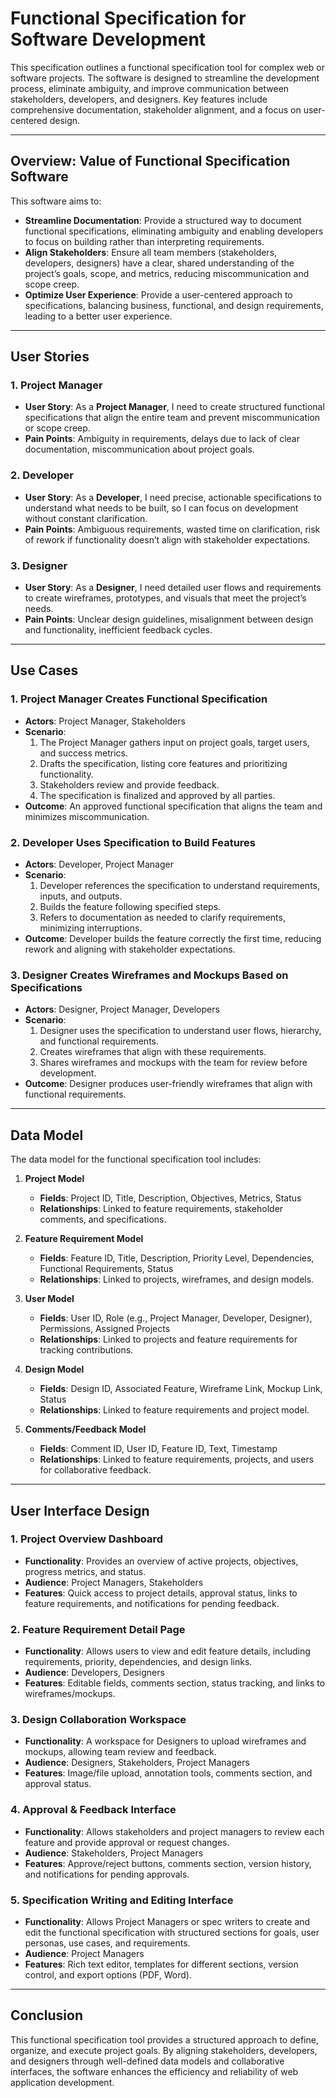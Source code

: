 # Functional Specification for Software Development

This specification outlines a functional specification tool for complex web or software projects. The software is designed to streamline the development process, eliminate ambiguity, and improve communication between stakeholders, developers, and designers. Key features include comprehensive documentation, stakeholder alignment, and a focus on user-centered design.

---

## Overview: Value of Functional Specification Software

This software aims to:
- **Streamline Documentation**: Provide a structured way to document functional specifications, eliminating ambiguity and enabling developers to focus on building rather than interpreting requirements.
- **Align Stakeholders**: Ensure all team members (stakeholders, developers, designers) have a clear, shared understanding of the project’s goals, scope, and metrics, reducing miscommunication and scope creep.
- **Optimize User Experience**: Provide a user-centered approach to specifications, balancing business, functional, and design requirements, leading to a better user experience.

---

## User Stories

### 1. Project Manager
   - **User Story**: As a **Project Manager**, I need to create structured functional specifications that align the entire team and prevent miscommunication or scope creep.
   - **Pain Points**: Ambiguity in requirements, delays due to lack of clear documentation, miscommunication about project goals.

### 2. Developer
   - **User Story**: As a **Developer**, I need precise, actionable specifications to understand what needs to be built, so I can focus on development without constant clarification.
   - **Pain Points**: Ambiguous requirements, wasted time on clarification, risk of rework if functionality doesn’t align with stakeholder expectations.

### 3. Designer
   - **User Story**: As a **Designer**, I need detailed user flows and requirements to create wireframes, prototypes, and visuals that meet the project’s needs.
   - **Pain Points**: Unclear design guidelines, misalignment between design and functionality, inefficient feedback cycles.

---

## Use Cases

### 1. Project Manager Creates Functional Specification
   - **Actors**: Project Manager, Stakeholders
   - **Scenario**:
     1. The Project Manager gathers input on project goals, target users, and success metrics.
     2. Drafts the specification, listing core features and prioritizing functionality.
     3. Stakeholders review and provide feedback.
     4. The specification is finalized and approved by all parties.
   - **Outcome**: An approved functional specification that aligns the team and minimizes miscommunication.

### 2. Developer Uses Specification to Build Features
   - **Actors**: Developer, Project Manager
   - **Scenario**:
     1. Developer references the specification to understand requirements, inputs, and outputs.
     2. Builds the feature following specified steps.
     3. Refers to documentation as needed to clarify requirements, minimizing interruptions.
   - **Outcome**: Developer builds the feature correctly the first time, reducing rework and aligning with stakeholder expectations.

### 3. Designer Creates Wireframes and Mockups Based on Specifications
   - **Actors**: Designer, Project Manager, Developers
   - **Scenario**:
     1. Designer uses the specification to understand user flows, hierarchy, and functional requirements.
     2. Creates wireframes that align with these requirements.
     3. Shares wireframes and mockups with the team for review before development.
   - **Outcome**: Designer produces user-friendly wireframes that align with functional requirements.

---

## Data Model

The data model for the functional specification tool includes:

1. **Project Model**
   - **Fields**: Project ID, Title, Description, Objectives, Metrics, Status
   - **Relationships**: Linked to feature requirements, stakeholder comments, and specifications.

2. **Feature Requirement Model**
   - **Fields**: Feature ID, Title, Description, Priority Level, Dependencies, Functional Requirements, Status
   - **Relationships**: Linked to projects, wireframes, and design models.

3. **User Model**
   - **Fields**: User ID, Role (e.g., Project Manager, Developer, Designer), Permissions, Assigned Projects
   - **Relationships**: Linked to projects and feature requirements for tracking contributions.

4. **Design Model**
   - **Fields**: Design ID, Associated Feature, Wireframe Link, Mockup Link, Status
   - **Relationships**: Linked to feature requirements and project model.

5. **Comments/Feedback Model**
   - **Fields**: Comment ID, User ID, Feature ID, Text, Timestamp
   - **Relationships**: Linked to feature requirements, projects, and users for collaborative feedback.

---

## User Interface Design

### 1. Project Overview Dashboard
   - **Functionality**: Provides an overview of active projects, objectives, progress metrics, and status.
   - **Audience**: Project Managers, Stakeholders
   - **Features**: Quick access to project details, approval status, links to feature requirements, and notifications for pending feedback.

### 2. Feature Requirement Detail Page
   - **Functionality**: Allows users to view and edit feature details, including requirements, priority, dependencies, and design links.
   - **Audience**: Developers, Designers
   - **Features**: Editable fields, comments section, status tracking, and links to wireframes/mockups.

### 3. Design Collaboration Workspace
   - **Functionality**: A workspace for Designers to upload wireframes and mockups, allowing team review and feedback.
   - **Audience**: Designers, Stakeholders, Project Managers
   - **Features**: Image/file upload, annotation tools, comments section, and approval status.

### 4. Approval & Feedback Interface
   - **Functionality**: Allows stakeholders and project managers to review each feature and provide approval or request changes.
   - **Audience**: Stakeholders, Project Managers
   - **Features**: Approve/reject buttons, comments section, version history, and notifications for pending approvals.

### 5. Specification Writing and Editing Interface
   - **Functionality**: Allows Project Managers or spec writers to create and edit the functional specification with structured sections for goals, user personas, use cases, and requirements.
   - **Audience**: Project Managers
   - **Features**: Rich text editor, templates for different sections, version control, and export options (PDF, Word).

---

## Conclusion

This functional specification tool provides a structured approach to define, organize, and execute project goals. By aligning stakeholders, developers, and designers through well-defined data models and collaborative interfaces, the software enhances the efficiency and reliability of web application development.
